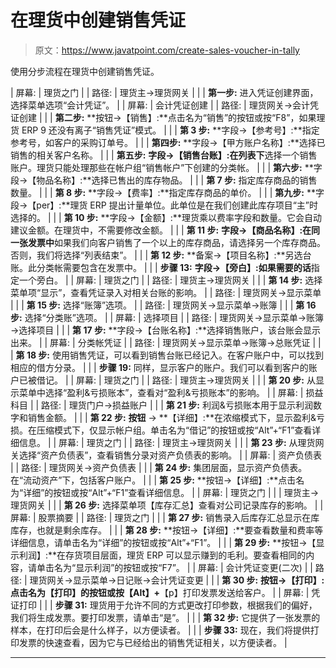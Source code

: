 # 在理货中创建销售凭证

> 原文：<https://www.javatpoint.com/create-sales-voucher-in-tally>

使用分步流程在理货中创建销售凭证。

| 屏幕: | 理货之门 |
| 路径: | 理货主→理货网关 |
|  | **第一步:**
进入凭证创建界面，选择菜单选项“会计凭证”。 |
| 屏幕: | 会计凭证创建 |
| 路径: | 理货网关→会计凭证创建 |
|  | **第二步:**
**按钮→【销售】:**点击名为“销售”的按钮或按“F8”，如果理货 ERP 9 还没有离子“销售凭证”模式。 |
|  | **第 3 步:**
**字段→【参考号】:**指定参考号，如客户的采购订单号。 |
|  | **第四步:**
**字段→【甲方账户名称】:**选择已销售的相关客户名称。 |
|  | **第五步:**
**字段→【销售台账】:在列表下**选择一个销售账户。理货只能处理那些在帐户组“销售帐户”下创建的分类帐。 |
|  | **第六步:**
**字段→【物品名称】:**选择已售出的库存物品。 |
|  | **第 7 步:**
指定库存商品的销售数量。 |
|  | **第 8 步:**
**字段→【费率】:**指定库存商品的单价。 |
|  | **第九步:**
**字段→【per】:**理货 ERP 提出计量单位。此单位是在我们创建此库存项目“主”时选择的。 |
|  | **第 10 步:**
**字段→【金额】:**理货乘以费率字段和数量。它会自动建议金额。在理货中，不需要修改金额。 |
|  | **第 11 步:**
**字段→【商品名称】:在同一张发票中**如果我们向客户销售了一个以上的库存商品，请选择另一个库存商品。否则，我们将选择“列表结束”。 |
|  | **第 12 步:**
**备案→【项目名称】:**另选台账。此分类帐需要包含在发票中。 |
|  | **步骤 13:**
**字段→【旁白】:如果需要的话**指定一个旁白。 |
| 屏幕: | 理货之门 |
| 路径: | 理货主→理货网关 |
|  | **第 14 步:**
选择菜单项“显示”，查看凭证录入对相关台账的影响。 |
| 路径: | 理货网关→显示菜单 |
|  | **第 15 步:**
选择“账簿”选项。 |
| 路径: | 理货网关→显示菜单→账簿 |
|  | **第 16 步:**
选择“分类账”选项。 |
| 屏幕: | 选择项目 |
| 路径: | 理货网关→显示菜单→账簿→选择项目 |
|  | **第 17 步:**
**字段→【台账名称】:**选择销售账户，该台账会显示出来。 |
| 屏幕: | 分类帐凭证 |
| 路径: | 理货网关→显示菜单→账簿→总账凭证 |
|  | **第 18 步:**
使用销售凭证，可以看到销售台账已经记入。在客户账户中，可以找到相应的借方分录。 |
|  | **步骤 19:**
同样，显示客户的账户。我们可以看到客户的账户已被借记。 |
| 屏幕: | 理货之门 |
| 路径: | 理货主→理货网关 |
|  | **第 20 步:**
从显示菜单中选择“盈利&亏损账本”，查看对“盈利&亏损账本”的影响。 |
| 屏幕: | 损益科目 |
| 路径: | 理货门户→损益账户 |
|  | **第 21 步:**
利润&亏损账本用于显示利润数字和销售金额。 |
|  | **第 22 步:**
**按钮** → **【详细】:**在浓缩模式下，显示盈利&亏损。在压缩模式下，仅显示帐户组。单击名为“借记”的按钮或按“Alt”+“F1”查看详细信息。 |
| 屏幕: | 理货之门 |
| 路径: | 理货主→理货网关 |
|  | **第 23 步:**
从理货网关选择“资产负债表”，查看销售分录对资产负债表的影响。 |
| 屏幕: | 资产负债表 |
| 路径: | 理货网关→资产负债表 |
|  | **第 24 步:**
集团层面，显示资产负债表。在“流动资产”下，包括客户账户。 |
|  | **第 25 步:**
**按钮→【详细】:**点击名为“详细”的按钮或按“Alt”+“F1”查看详细信息。 |
| 屏幕: | 理货之门 |
|  | 理货主→理货网关 |
|  | **第 26 步:**
选择菜单项【库存汇总】查看对公司记录库存的影响。 |
| 屏幕: | 股票摘要 |
| 路径: | 理货之门 |
|  | **第 27 步:**
销售录入后库存汇总显示在库库存，也就是剩余库存。 |
|  | **第 28 步:**
**按钮→【详细】:**要查看数量和费率等详细信息，请单击名为“详细”的按钮或按“Alt”+“F1”。 |
|  | **第 29 步:**
**按钮→【显示利润】:**在存货项目层面，理货 ERP 可以显示赚到的毛利。要查看相同的内容，请单击名为“显示利润”的按钮或按“F7”。 |
| 屏幕: | 会计凭证变更(二次) |
| 路径: | 理货网关→显示菜单→日记账→会计凭证变更 |
|  | **第 30 步:**
**按钮→【打印】:**点击名为【打印】的按钮或按【Alt】**+**【p】打印发票发送给客户。 |
| 屏幕: | 凭证打印 |
|  | **步骤 31:**
理货用于允许不同的方式更改打印参数，根据我们的偏好，我们将生成发票。要打印发票，请单击“是”。 |
|  | **第 32 步:**
它提供了一张发票的样本，在打印后会是什么样子，以方便读者。 |
|  | **步骤 33:**
现在，我们将提供打印发票的快速查看，因为它与已经给出的销售凭证相关，以方便读者。 |

* * *